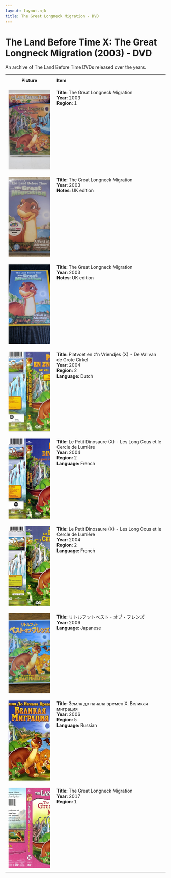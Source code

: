 ```yaml
---
layout: layout.njk
title: The Great Longneck Migration - DVD
---
```


# The Land Before Time X: The Great Longneck Migration (2003) - DVD

An archive of The Land Before Time DVDs released over the years.

<div class="table-wrapper">
  <table>
  <tr>
    <th style="width:20%; vertical-align:top; padding:10px;">
      <strong>Picture</strong>
    </th>
    <th style="text-align: left; padding:10px;">
      <strong>Item</strong>
    </th>
  </tr>

  <tr>
    <td style="width:30%; text-align: center; vertical-align:top; padding:10px;">
      <a href="/images/media/dvd/10/US2003.jpg" data-lightbox="books" data-title="The Great Longneck Migration">
        <div class="img-box">
          <img src="/images/media/dvd/10/US2003.jpg" alt="The Great Longneck Migration" style="height:250px; object-fit:cover;" />
        </div>
      </a>
    </td>
    <td style="vertical-align:top; padding:10px;">
      <strong>Title:</strong> The Great Longneck Migration<br/>
      <strong>Year:</strong> 2003<br/>
      <strong>Region:</strong> 1<br/>
    </td>
  </tr>

<tr>
    <td style="width:30%; text-align: center; vertical-align:top; padding:10px;">
      <a href="/images/media/dvd/10/lbt10-dvd-UK.jpg" data-lightbox="books" data-title="The Great Longneck Migration">
        <div class="img-box">
          <img src="/images/media/dvd/10/lbt10-dvd-UK.jpg" alt="The Great Longneck Migration" style="height:250px; object-fit:cover;" />
        </div>
      </a>
    </td>
    <td style="vertical-align:top; padding:10px;">
      <strong>Title:</strong> The Great Longneck Migration<br/>
      <strong>Year:</strong> 2003<br/>
      <strong>Notes:</strong> UK edition<br/>
    </td>
  </tr>

<tr>
    <td style="width:30%; text-align: center; vertical-align:top; padding:10px;">
      <a href="/images/media/dvd/10/lbt10-dvd-irish.jpg" data-lightbox="books" data-title="The Great Longneck Migration">
        <div class="img-box">
          <img src="/images/media/dvd/10/lbt10-dvd-irish.jpg" alt="The Great Longneck Migration" style="height:250px; object-fit:cover;" />
        </div>
      </a>
    </td>
    <td style="vertical-align:top; padding:10px;">
      <strong>Title:</strong> The Great Longneck Migration<br/>
      <strong>Year:</strong> 2003<br/>
      <strong>Notes:</strong> UK edition<br/>
    </td>
  </tr>


<tr>
    <td style="width:30%; text-align: center; vertical-align:top; padding:10px;">
      <a href="/images/media/dvd/10/platvoet-en-zijn-vriendjes-de-val-van-de-grote-cirkel-dvd-nl.jpg" data-lightbox="books" data-title="Platvoet en z'n Vriendjes (X) - De Val van de Grote Cirkel">
        <div class="img-box">
          <img src="/images/media/dvd/10/platvoet-en-zijn-vriendjes-de-val-van-de-grote-cirkel-dvd-nl.jpg" alt="Platvoet en z'n Vriendjes (X) - De Val van de Grote Cirkel" style="height:250px; object-fit:cover;" />
        </div>
      </a>
    </td>
    <td style="vertical-align:top; padding:10px;">
      <strong>Title:</strong> Platvoet en z'n Vriendjes (X) - De Val van de Grote Cirkel<br/>
      <strong>Year:</strong> 2004<br/>
      <strong>Region:</strong> 2<br/>
      <strong>Language:</strong> Dutch<br/>
    </td>
  </tr>

  <tr>
    <td style="width:30%; text-align: center; vertical-align:top; padding:10px;">
      <a href="/images/media/dvd/10/le-petit-dinosaure-vol-10-les-longs-cous-et-le-cercle-de-la-lumiere-v2-17580709112014_orig.jpg" data-lightbox="books" data-title="Le Petit Dinosaure (X) - Les Long Cous et le Cercle de Lumière">
        <div class="img-box">
          <img src="/images/media/dvd/10/le-petit-dinosaure-vol-10-les-longs-cous-et-le-cercle-de-la-lumiere-v2-17580709112014_orig.jpg" alt="Le Petit Dinosaure (X) - Les Long Cous et le Cercle de Lumière" style="height:250px; object-fit:cover;" />
        </div>
      </a>
    </td>
    <td style="vertical-align:top; padding:10px;">
      <strong>Title:</strong> Le Petit Dinosaure (X) - Les Long Cous et le Cercle de Lumière<br/>
      <strong>Year:</strong> 2004<br/>
      <strong>Region:</strong> 2<br/>
      <strong>Language:</strong> French<br/>
    </td>
  </tr>


<tr>
    <td style="width:30%; text-align: center; vertical-align:top; padding:10px;">
      <a href="/images/media/dvd/10/le-petit-dinosaure-vol-10-les-longs-cous-et-le-cercle-de-la-lumiere-09184704022007_orig.jpg" data-lightbox="books" data-title="Le Petit Dinosaure (X) - Les Long Cous et le Cercle de Lumière">
        <div class="img-box">
          <img src="/images/media/dvd/10/le-petit-dinosaure-vol-10-les-longs-cous-et-le-cercle-de-la-lumiere-09184704022007_orig.jpg" alt="Le Petit Dinosaure (X) - Les Long Cous et le Cercle de Lumière" style="height:250px; object-fit:cover;" />
        </div>
      </a>
    </td>
    <td style="vertical-align:top; padding:10px;">
      <strong>Title:</strong> Le Petit Dinosaure (X) - Les Long Cous et le Cercle de Lumière<br/>
      <strong>Year:</strong> 2004<br/>
      <strong>Region:</strong> 2<br/>
      <strong>Language:</strong> French<br/>
    </td>
  </tr>

  <tr id="lbt10ja2006-32">
    <td style="width:30%; text-align: center; vertical-align:top; padding:10px;">
      <a href="/images/media/dvd/10/lbt10ja2006.jpg" data-lightbox="books" data-title="リトルフットベスト・オブ・フレンズ">
        <div class="img-box">
          <img src="/images/media/dvd/10/lbt10ja2006.jpg" alt="リトルフットベスト・オブ・フレンズ" style="height:250px; object-fit:cover;" />
        </div>
      </a>
    </td>
    <td style="vertical-align:top; padding:10px;">
      <strong>Title:</strong> リトルフットベスト・オブ・フレンズ<br/>
      <strong>Year:</strong> 2006<br/>
      <strong>Language:</strong> Japanese<br/>
    </td>
  </tr>

<tr>
    <td style="width:30%; text-align: center; vertical-align:top; padding:10px;">
      <a href="/images/media/dvd/10/russianlbt10dvd_orig.jpg" data-lightbox="books" data-title="Земля до начала времен X. Великая миграция">
        <div class="img-box">
          <img src="/images/media/dvd/10/russianlbt10dvd_orig.jpg" alt="Земля до начала времен X. Великая миграция" style="height:250px; object-fit:cover;" />
        </div>
      </a>
    </td>
    <td style="vertical-align:top; padding:10px;">
      <strong>Title:</strong> Земля до начала времен X. Великая миграция<br/>
      <strong>Year:</strong> 2006<br/>
      <strong>Region:</strong> 5<br/>
      <strong>Language:</strong> Russian<br/>
    </td>
  </tr>

<tr>
    <td style="width:30%; text-align: center; vertical-align:top; padding:10px;">
      <a href="/images/media/dvd/10/greatlongneckmigrationdvd-2017-r1_orig.jpg" data-lightbox="books" data-title="The Great Longneck Migration">
        <div class="img-box">
          <img src="/images/media/dvd/10/greatlongneckmigrationdvd-2017-r1_orig.jpg" alt="The Great Longneck Migration" style="height:250px; object-fit:cover;" />
        </div>
      </a>
    </td>
    <td style="vertical-align:top; padding:10px;">
      <strong>Title:</strong> The Great Longneck Migration<br/>
      <strong>Year:</strong> 2017<br/>
      <strong>Region:</strong> 1<br/>
    </td>
  </tr>


</table>
</div>